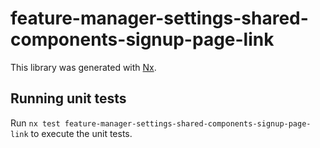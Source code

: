 # feature-manager-settings-shared-components-signup-page-link

This library was generated with [Nx](https://nx.dev).

## Running unit tests

Run `nx test feature-manager-settings-shared-components-signup-page-link` to execute the unit tests.
